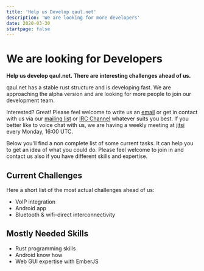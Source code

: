 ```yaml
---
title: 'Help us Develop qaul.net'
description: 'We are looking for more developers'
date: 2020-03-30
startpage: false
---
```


# We are looking for Developers

**Help us develop qaul.net. There are interesting challenges ahead of us.**

qaul.net has a stable rust structure and is developing fast. We are approaching the alpha version and are looking for more people to join our development team.

Interested? Great! Please feel welcome to write us an [email](mailto:contact@qaul.net) or get in contact with us via our [mailing list](https://lists.sr.ht/%7Eqaul/community) or [IRC Channel](https://webchat.freenode.net/#qaul.net) whatever suits you best. If you better like to voice chat with us, we are having a weekly meeting at [jitsi](https://meet.jit.si/qaul.net) every Monday, 16:00 UTC.

Below you'll find a non complete list of some current tasks. It can help you to get an idea of what you could do. Please feel welcome to join in and contact us also if you have different skills and expertise.


## Current Challenges

Here a short list of the most actual challenges ahead of us:

* VoIP integration
* Android app
* Bluetooth & wifi-direct interconnectivity


## Mostly Needed Skills

* Rust programming skills
* Android know how
* Web GUI expertise with EmberJS

